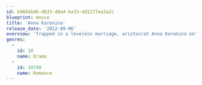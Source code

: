```yaml
---
id: b9664b4b-d833-48a4-ba15-dd1277ea2a2c
blueprint: movie
title: 'Anna Karenina'
release_date: '2012-09-06'
overview: 'Trapped in a loveless marriage, aristocrat Anna Karenina enters into a life-changing affair with the affluent Count Vronsky.'
genres:
  -
    id: 18
    name: Drama
  -
    id: 10749
    name: Romance
---
```

